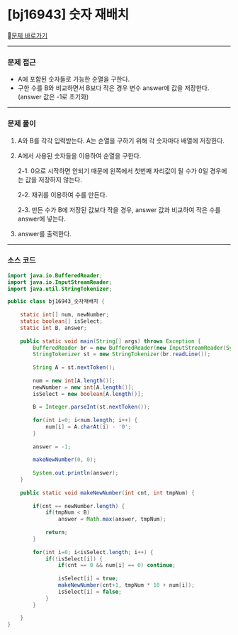 # [bj16943] 숫자 재배치

📖[문제 바로가기](https://www.acmicpc.net/problem/16943)



---

### 문제 접근

- A에 포함된 숫자들로 가능한 순열을 구한다.
- 구한 수를 B와 비교하면서 B보다 작은 경우 변수 answer에 값을 저장한다. (answer 값은 -1로 초기화)



---

### 문제 풀이

1. A와 B를 각각 입력받는다. A는 순열을 구하기 위해 각 숫자마다 배열에 저장한다.

2. A에서 사용된 숫자들을 이용하여 순열을 구한다.

   2-1.	0으로 시작하면 안되기 때문에 왼쪽에서 첫번째 자리값이 될 수가 0일 경우에는 값을 저장하지 않는다.

   2-2. 	재귀를 이용하여 수를 만든다.

   2-3.	만든 수가 B에 저장된 값보다 작을 경우, answer 값과 비교하여 작은 수를 answer에 넣는다.

3. answer를 출력한다.

 

----

### 소스 코드

```java
import java.io.BufferedReader;
import java.io.InputStreamReader;
import java.util.StringTokenizer;

public class bj16943_숫자재배치 {
	
	static int[] num, newNumber;
	static boolean[] isSelect;
	static int B, answer;
	
	public static void main(String[] args) throws Exception {
		BufferedReader br = new BufferedReader(new InputStreamReader(System.in));
		StringTokenizer st = new StringTokenizer(br.readLine());
		
		String A = st.nextToken();
		
		num = new int[A.length()];
		newNumber = new int[A.length()];
		isSelect = new boolean[A.length()];
		
		B = Integer.parseInt(st.nextToken());
		
		for(int i=0; i<num.length; i++) {
			num[i] = A.charAt(i) - '0';
		}
		
		answer = -1;
		
		makeNewNumber(0, 0);
		
		System.out.println(answer);
	}
	
	public static void makeNewNumber(int cnt, int tmpNum) {
		
		if(cnt == newNumber.length) {
			if(tmpNum < B)
				answer = Math.max(answer, tmpNum);
			
			return;
		}
		
		for(int i=0; i<isSelect.length; i++) {
			if(!isSelect[i]) {
				if(cnt == 0 && num[i] == 0) continue;
				
				isSelect[i] = true;
				makeNewNumber(cnt+1, tmpNum * 10 + num[i]);
				isSelect[i] = false;
			}
		}
		
	}
}

```

